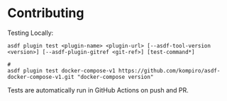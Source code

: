 # Contributing

Testing Locally:

```shell
asdf plugin test <plugin-name> <plugin-url> [--asdf-tool-version <version>] [--asdf-plugin-gitref <git-ref>] [test-command*]

#
asdf plugin test docker-compose-v1 https://github.com/kompiro/asdf-docker-compose-v1.git "docker-compose version"
```

Tests are automatically run in GitHub Actions on push and PR.
